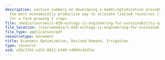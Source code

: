 ```yaml
---
description: Lecture summary on developing a model/optimization procedure to determine
  the most economically productive way to allocate limited resources (land and water)
  for a farm growing 2 crops.
file: /media/courses/1-020-ecology-ii-engineering-for-sustainability-spring-2008/a3bc7242a1520912a349cd9b0c42d7ec_lec16_17.pdf
file_location: /coursemedia/1-020-ecology-ii-engineering-for-sustainability-spring-2008/a3bc7242a1520912a349cd9b0c42d7ec_lec16_17.pdf
file_type: application/pdf
resourcetype: Document
title: Economic Optimization, Derived Demand, Irrigation
type: resource
uid: a3bc7242-a152-0912-a349-cd9b0c42d7ec
---
```

